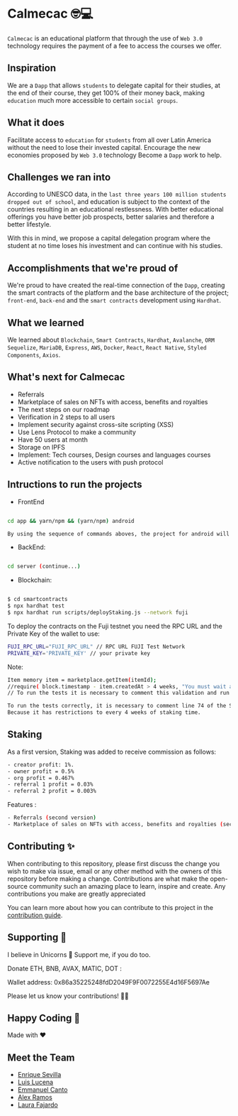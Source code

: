 # Calmecac 🤓💻

`Calmecac` is an educational platform that through the use of `Web 3.0` technology requires the payment of a fee to access the courses we offer.

## Inspiration

We are a `Dapp` that allows `students` to delegate capital for their studies, at the end of their course, they get 100% of their money back, making `education` much more accessible to certain `social groups`.

## What it does

Facilitate access to `education` for `students` from all over Latin America without the need to lose their invested capital.
Encourage the new economies proposed by `Web 3.0` technology Become a `Dapp` work to help.

## Challenges we ran into

According to UNESCO data, in the `last three years 100 million students dropped out of school`, and education is subject to the context of the countries resulting in an educational restlessness. With better educational offerings you have better job prospects, better salaries and therefore a better lifestyle.

With this in mind, we propose a capital delegation program where the student at no time loses his investment and can continue with his studies.

## Accomplishments that we're proud of

We're proud to have created the real-time connection of the `Dapp`, creating the smart contracts of the platform and the base architecture of the project; `front-end`, `back-end` and the `smart contracts` development using `Hardhat`.

## What we learned

We learned about `Blockchain`, `Smart Contracts`, `Hardhat`, `Avalanche`, `ORM Sequelize`, `MariaDB`, `Express`, `AWS`, `Docker`, `React`, `React Native`, `Styled Components`, `Axios`.
## What's next for Calmecac

- Referrals
- Marketplace of sales on NFTs with access, benefits and royalties
- The next steps on our roadmap
- Verification in 2 steps to all users
- Implement security against cross-site  scripting (XSS)
- Use Lens Protocol to make a community 
- Have 50 users at month
- Storage on IPFS
- Implement: Tech courses, Design courses and languages courses
- Active notification to the users with push protocol

## Intructions to run the projects

- FrontEnd
```bash

cd app && yarn/npm && (yarn/npm) android 

By using the sequence of commands aboves, the project for android will be bundled and ready to work on.

```
- BackEnd:
```bash

cd server (continue...)

```
- Blockchain:
```bash

$ cd smartcontracts
$ npx hardhat test
$ npx hardhat run scripts/deployStaking.js --network fuji
```
To deploy the contracts on the Fuji testnet you need the RPC URL and the Private Key of the wallet
to use:

```bash
FUJI_RPC_URL="FUJI_RPC_URL" // RPC URL FUJI Test Network
PRIVATE_KEY='PRIVATE_KEY' // your private key 
```
Note: 
```bash 
Item memory item = marketplace.getItem(itemId);
//require( block.timestamp - item.createdAt > 4 weeks, "You must wait at least 4 weeks to distribute royalties" );
// To run the tests it is necessary to comment this validation and run them

To run the tests correctly, it is necessary to comment line 74 of the StakingCumulative.sol smart contract. 
Because it has restrictions to every 4 weeks of staking time.
```
 ## Staking 

 As a first version, Staking was added to receive commission as follows:
 ```bash
 - creator profit: 1%.
 - owner profit = 0.5%
 - org profit = 0.467%
 - referral 1 profit = 0.03%
 - referral 2 profit = 0.003%
```
Features :
```bash
- Referrals (second version)
- Marketplace of sales on NFTs with access, benefits and royalties (second version)
```
## Contributing ✨

When contributing to this repository, please first discuss the change you wish to make via issue, email or any other method with the owners of this repository before making a change.
Contributions are what make the open-source community such an amazing place to learn, inspire and create. Any contributions you make are greatly appreciated

You can learn more about how you can contribute to this project in the [contribution guide](https://docs.github.com/en/communities/setting-up-your-project-for-healthy-contributions/setting-guidelines-for-repository-contributors).

## Supporting 🍺

I believe in Unicorns 🦄 Support me, if you do too.

Donate ETH, BNB, AVAX, MATIC, DOT :

Wallet address: 0x86a35225248fdD2049F9F0072255E4d16F5697Ae

Please let us know your contributions! 🙏🏻

## Happy Coding 💯

Made with ❤️

## Meet the Team

- [Enrique Sevilla](https://github.com/SxVx)
- [Luis Lucena](https://bio.link/luislucena)
- [Emmanuel Canto](https://github.com/Oblivion95)
- [Alex Ramos](https://www.linkedin.com/in/alejandro-ramos-morales-68a3b0227/)
- [Laura Fajardo](https://www.instagram.com/_lausof_/)
